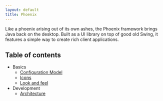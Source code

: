 ```yaml
---
layout: default
title: Phoenix
---
```


Like a phoenix arising out of its own ashes, the Phoenix framework brings Java
back on the desktop. Built as a UI library on top of good old Swing, it features
a simple way to create rich client applications.

## Table of contents

- Basics
  - [Configuration Model](basics/configuration-model.md)
  - [Icons](basics/icons.md)
  - [Look and feel](basics/laf.md)
- Development
  - [Architecture](development/architecture.md)

